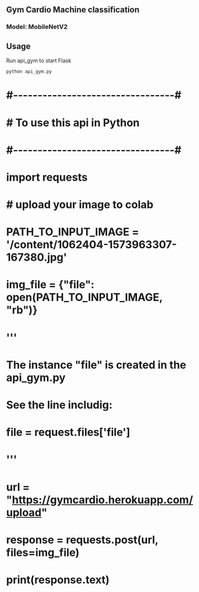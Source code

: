 ## Gym Cardio Machine classification
### Model: MobileNetV2

## Usage
Run api_gym to start Flask
```
python api_gym.py
```

# #---------------------------------#
# # To use this api in Python
# #---------------------------------#
# import requests
# # upload your image to colab
# PATH_TO_INPUT_IMAGE = '/content/1062404-1573963307-167380.jpg'
# img_file = {"file": open(PATH_TO_INPUT_IMAGE, "rb")}
# '''
# The instance "file" is created in the api_gym.py 
# See the line includig: 
# file = request.files['file']
# '''
# url = "https://gymcardio.herokuapp.com/upload"
# response = requests.post(url, files=img_file)
# print(response.text)